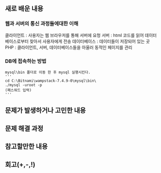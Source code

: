 ## 새로 배운 내용
### 웹과 서버의 통신 과정들에대한 이해
 클라이언트 : 사용자는 웹 브라우저를 통해 서버에 요청
 서버 : html 코드를 읽어 데이터베이스로부터 찾아서 사용자에게 전송
 데이터베이스 : 데이터들이 저장되어 있는 곳
 PHP : 클라이언트, 서버, 데이터베이스들을 아울러 동적인 페이지를 관리
    
 ### DB에 접속하는 방법
    mysql\bin 폴더로 이동 한 후 mysql 실행시킨다.
    '''
    cd C:\Bitnami\wampstack-7.4.9-0\mysql\bin\
    ./mysql -uroot -p
    (패스워드 입력)
    '''
    

## 문제가 발생하거나 고민한 내용 

## 문제 해결 과정

## 참고할만한 내용

## 회고(+,-,!)

